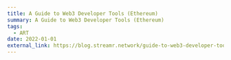 ```yaml
---
title: A Guide to Web3 Developer Tools (Ethereum)
summary: A Guide to Web3 Developer Tools (Ethereum)
tags:
  - ART
date: 2022-01-01
external_link: https://blog.streamr.network/guide-to-web3-developer-tools-ethereum/
---
```

